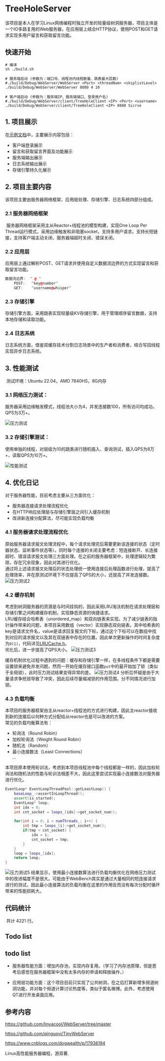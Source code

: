 # TreeHoleServer

​		该项目是本人在学习Linux网络编程时独立开发的轻量级树洞服务器，项目主体是一个IO多路复用的Web服务器，在应用层上结合HTTP协议，使用POST和GET请求实现多用户留言和获取留言功能。

## 快速开始

```shell
# 编译
sh ./build.sh

# 服务端启动 (参数为：端口号、线程池内线程数量、跳表最大层数)
#./build/Debug/WebServer/WebServer <Port> <threadNum> <skiplistLevel>
./build/Debug/WebServer/WebServer 8080 4 10

# 客户端启动 (参数为：服务端IP、服务端端口、登录用户名)
#./build/Debug/WebServer/client/TreeHoleClient <IP> <Port> <username>
./build/Debug/WebServer/client/TreeHoleClient <IP> 8080 Sicrve
```

## 1. 项目展示
在[示例文档](./start.md)中，主要展示内容包括：
- 客户端登录展示
- 留言和获取留言界面及功能展示
- 服务端输出展示
- 日志系统输出展示
- 存储引擎持久化展示


## 2. 项目主要内容

​		该项目主要由服务器网络框架、应用层处理、存储引擎、日志系统四部分组成。

### 2.1 服务器网络框架

​		服务器网络框架采用主从Reactor+线程池的模型构建，实现One Loop Per Thread运行模式，采用边缘触发和非阻塞socket，支持多用户请求。支持长短链接，支持客户端主动关闭、服务器端超时关闭、错误关闭。

### 2.2 应用层

​		应用层上通过解析POST、GET请求并使用自定义数据流边界的方式实现留言和获取留言功能。

```c++
数据流边界:	^ @ ^
	POST: 	^key@number^
	GET:	^username@whisper^
```

### 2.3 存储引擎

​		存储引擎方面，采用跳表实现轻量级KV存储引擎，用于管理顺序留言数据，支持本地存储和读取功能。

### 2.4 日志系统

​		日志系统方面，借鉴双缓存技术分割日志场景中的生产者和消费者，结合写回线程实现异步日志系统。

## 3. 性能测试

​		测试环境：Ubuntu 22.04，AMD 7840HS，8G内存

### 3.1 网络压力测试：

​		服务器采用边缘触发模式，线程池大小为4，并发连接数100，所有访问均成功，QPS为3万+。

![压力测试](./assets/wlyl.png)

### 3.2 存储引擎测试：

​		使用单独的线程，对层级为10的跳表进行随机插入、查询测试，插入QPS为8万+，读取QPS为10万+。

![性能测试](./assets/xncs.png)


## 4. 优化日记
对于服务器性能，目前考虑主要从三方面优化：
- 服务器连接请求处理流程优化
- 在HTTP响应处理层与存储引擎层之间引入缓存机制
- 改进新连接分配算法，尽可能实现负载均衡

### 4.1 服务器请求处理流程优化
原始服务器请求报文处理流程中，每个请求处理完后需要更新该连接的状态（定时器状态、监听事件状态等）。同时每个连接的关闭主要考虑：短连接断开、长连接超时、错误请求报文处理三方面处理。在之前的服务器框架中，处理逻辑较为繁琐，存在冗余现象，因此对其进行优化。  
通过将上述请求报文处理后的状态处理统一使用连接后处理函数进行处理，提高了处理效率，并在原测试环境下不仅提高了QPS的大小，还提高了并发连接数。
![压力测试2](./assets/YH0_100.png)

### 4.2 缓存机制
考虑到树洞服务器的资源是与时间挂钩的，因此采用LRU淘汰机制在请求处理层和存储引擎之间构建缓存机制，实现静态资源的快捷请求。   
LRU缓存结合哈希表（unordered_map）和双向链表来实现。为了减少链表的指针操作带来的问题，本项目采用数组（vector）实现静态双向链表。其中哈希表的key是请求文件名，value是请求回复报文的下标，通过这个下标可以在数组中找到对应的请求报文以及其在双链表中存在的位置。因此单次更新操作的时间复杂度为`O(1)`，代码详见[LRUCache.h](./WebServer/LRUCache.h)。  
优化后，进一步提高了QPS大小。
![压力测试3](./assets/YH1_1000.png)

缓存机制优化过程中遇到的问题：缓存和存储引擎一样，在多线程条件下都是需要设置锁来避免并发问题，然而一开始在缓存接口函数`put`中的最开始加了锁（类似于全局锁），此时压力测试结果变得异常的差。
![压力测试4](./assets/qjs.png)
分析后怀疑是由于大量请求争抢锁导致了冲突，因此后续尽量缩减锁的作用范围，分不同情况进行加锁。


### 4.3 负载均衡
本项目的服务器框架由主从reactor+线程池的方式进行构建，因此主reactor接收到新的连接后以何种方式分配给从reactor也是可以改进的方案。  
常见的负载均衡算法有：
- 轮询法（Round Robin）
- 加权轮询法（Weight Round Robin）
- 随机法（Random）
- 最小连接数法（Least Connections）  
...

本项目原本使用轮训法，考虑到本项目线程池中每个线程都是一样的，因此加权轮询法和随机法的性能与轮训法相差不大，因此这里尝试实现最小连接数法对服务器进行优化。
```C++
EventLoop* EventLoopThreadPool::getLeastLoop() {
    baseLoop_->assertInLoopThread();
    assert(is_started);
    EventLoop* loop;
    int idx = 0;
    int cnt_socket = loops_[idx]->get_socket_num();
    
    for(int i = 0; i < numThreads_; i++) {
        int tmp = loops_[i]->get_socket_num();
        if(tmp < cnt_socket) {
            idx = i;
            cnt_socket = tmp;
        }
    }
    loop = loops_[idx];
    return loop;
}
```
![压力测试5](./assets/fzjh.png)
结果显示，使用最小连接数算法进行负载均衡优化在网络压力测试中的改进幅度不是很大。可能由于WebBench其实是通过大量相同的短连接请求进行的测试，因此最小连接算法的负载均衡在这里的作用反而没有每次分配时循环带来的性能损耗大。

## 代码统计

​	共计 4221 行。

## Todo list

## todo list

- 服务器性能方面：增加内存池，实现内存复用。（学习了内存池原理，但是思考后感觉在服务器框架中没有太多内存的申请和释放操作，）

- 应用层功能方面：这个项目目前只实现了公共树洞，在之后打算新增多频道树洞功能，并对每个频道计算讨论热度等，类似于匿名微博。此外，考虑使用QT进行开发桌面应用。

## 参考内容

https://github.com/linyacool/WebServer/tree/master

https://github.com/qinguoyi/TinyWebServer

https://www.cnblogs.com/dogwealth/p/17938194

Linux高性能服务器编程，游双著.





